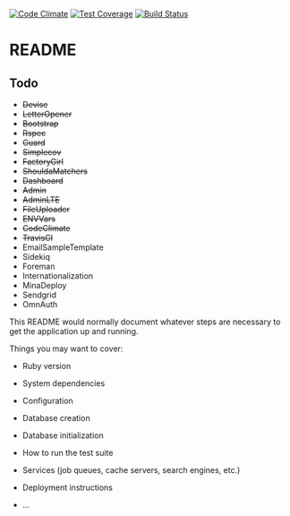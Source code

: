 [![Code Climate](https://codeclimate.com/github/fredberger/sample/badges/gpa.svg)](https://codeclimate.com/github/fredberger/sample)
[![Test Coverage](https://codeclimate.com/github/fredberger/sample/badges/coverage.svg)](https://codeclimate.com/github/fredberger/sample/coverage)
[![Build Status](https://travis-ci.org/fredberger/sample.svg?branch=master)](https://travis-ci.org/fredberger/sample)
# README

## Todo

* ~~Devise~~
* ~~LetterOpener~~
* ~~Bootstrap~~
* ~~Rspec~~
* ~~Guard~~
* ~~Simplecov~~
* ~~FactoryGirl~~
* ~~ShouldaMatchers~~
* ~~Dashboard~~
* ~~Admin~~
* ~~AdminLTE~~
* ~~FileUploader~~
* ~~ENVVars~~
* ~~CodeClimate~~
* ~~TravisCI~~
* EmailSampleTemplate
* Sidekiq
* Foreman
* Internationalization
* MinaDeploy
* Sendgrid
* OmnAuth

This README would normally document whatever steps are necessary to get the
application up and running.

Things you may want to cover:

* Ruby version

* System dependencies

* Configuration

* Database creation

* Database initialization

* How to run the test suite

* Services (job queues, cache servers, search engines, etc.)

* Deployment instructions

* ...
